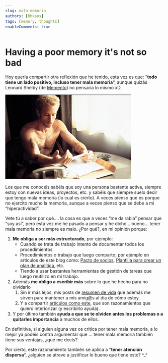 ```yaml
---
slug: mala-memoria
authors: [hhkaos]
tags: [memory, thoughts]
enableComments: true 
---
```


# Having a poor memory it's not so bad

Hoy quería compartir otra reflexión que he tenido, esta vez es que: “**todo tiene un lado positivo, incluso tener mala memoria**“, aunque quizás Leonard Shelby (de [Memento](https://web.archive.org/web/20150419185718/http://en.wikipedia.org/wiki/Memento_(film))) no pensaría lo mismo xD.

![](./memento.png)

Los que me conocéis sabéis que soy una persona bastante activa, siempre estoy con nuevas ideas, proyectos, etc. y sabéis que siempre suelo decir que tengo mala memoria (lo cual es cierto). A veces pienso que es porque no ejercito mucho la memoria, aunque a veces pienso que se debe a mi “hiperactividad”.

Vete tú a saber por qué…. la cosa es que a veces “me da rabia” pensar que “soy así”, pero esta vez me he pasado a pensar y he dicho… bueno… tener mala memoria no siempre es malo. ¿Por qué?, en mi opinión porque:

1.  **Me obliga a ser más estructurado**, por ejemplo:
    -   Cuando se trata de trabajo intento de documentar todos los procedimientos
    -   Procedimientos o trabajo que luego comparto; por ejemplo en artículos de este blog como: [Pacto de socios](https://web.archive.org/web/20150419185718/http://www.rauljimenez.info/blog/2014/04/06/pacto-de-socios/), [Plantilla para crear un plan de analítica](https://web.archive.org/web/20150419185718/http://www.rauljimenez.info/blog/2014/01/06/plantilla-para-crear-un-plan-de-analitica/), etc.
    -   Tiendo a usar bastantes herramientas de gestión de tareas que luego reutilizo en mi trabajo.
2.  Además **me obligo a escribir más** sobre lo que he hecho para no olvidarlo
    1.  Sin ir más lejos, mis posts de [resumen de vida](https://web.archive.org/web/20150419185718/http://www.rauljimenez.info/blog/category/sobre-mi/) que además me sirven para mantener a mis amig@s al día de cómo estoy.
    2.  Y a compartir [artículos como este](https://web.archive.org/web/20150419185718/http://www.rauljimenez.info/blog/2013/12/08/el-trabajo-perfecto/), que son razonamientos que quiero interiorizar (y escribirlo ayuda).
3.  Y por último también **ayuda a que se te olviden antes los problemas o a quitarles importancia** a muchos de ellos.

En definitiva, si alguien alguna vez os critica por tener mala memoria, a lo mejor ya podéis contra argumentar que … tener mala memoria también tiene sus ventajas, ¿qué me decís?.

Por cierto, este razonamiento también se aplica a “**tener atención dispersa**“, ¿alguien se atreve a justificar lo bueno que tiene esto? ^_^
